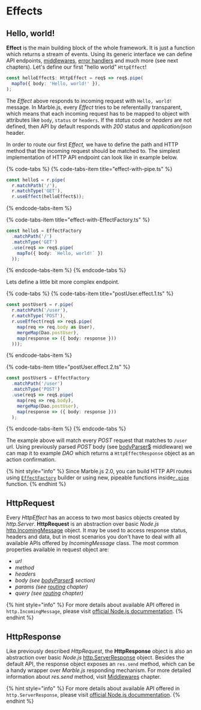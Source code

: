 # Effects

## **Hello, world!**

**Effect** is the main building block of the whole framework. It is just a function which returns a stream of events. Using its generic interface we can define API endpoints, [middlewares](middlewares.md), [error handlers](error-handling.md) and much more \(see next chapters\). Let's define our first "hello world" `HttpEffect`!

```typescript
const helloEffect$: HttpEffect = req$ => req$.pipe(
  mapTo({ body: 'Hello, world!' }),
);
```

The _Effect_ above responds to incoming request with `Hello, world!` message. In Marble.js, every _Effect_ tries to be referentailly transparent, which means that each incoming request has to be mapped to object with attributes like `body`, `status` or `headers`. If the _status_ code or _headers_ are not defined, then API by default responds with _200_ status and _application/json_ header.

In order to route our first _Effect,_ we have to define the path and HTTP method that the incoming request should be matched to. The simplest implementation of HTTP API endpoint can look like in example below.

{% code-tabs %}
{% code-tabs-item title="effect-with-pipe.ts" %}
```typescript
const hello$ = r.pipe(
  r.matchPath('/'),
  r.matchType('GET'),
  r.useEffect(helloEffect$));
```
{% endcode-tabs-item %}

{% code-tabs-item title="effect-with-EffectFactory.ts" %}
```typescript
const hello$ = EffectFactory
  .matchPath('/')
  .matchType('GET')
  .use(req$ => req$.pipe(
    mapTo({ body: `Hello, world!` })
  ));
```
{% endcode-tabs-item %}
{% endcode-tabs %}

Lets define a little bit more complex endpoint.

{% code-tabs %}
{% code-tabs-item title="postUser.effect.1.ts" %}
```typescript
const postUser$ = r.pipe(
  r.matchPath('/user'),
  r.matchType('POST'),
  r.useEffect(req$ => req$.pipe(
    map(req => req.body as User),
    mergeMap(Dao.postUser),
    map(response => ({ body: response }))
  )));
```
{% endcode-tabs-item %}

{% code-tabs-item title="postUser.effect.2.ts" %}
```typescript
const postUser$ = EffectFactory
  .matchPath('/user')
  .matchType('POST')
  .use(req$ => req$.pipe(
    map(req => req.body),
    mergeMap(Dao.postUser),
    map(response => ({ body: response }))
  );
```
{% endcode-tabs-item %}
{% endcode-tabs %}

The example above will match every _POST_ request that matches to `/user` url. Using previously parsed _POST_ body \(see [bodyParser$](../api-reference/middleware-body.md) middleware\) we can map it to example _DAO_ which returns a `HttpEffectResponse` object as an action confirmation.

{% hint style="info" %}
Since Marble.js 2.0, you can build HTTP API routes using [`EffectFactory`](../api-reference/core/core-effectfactory.md) builder or using new, pipeable functions inside[`r.pipe`](../api-reference/core/r.pipe.md) function.
{% endhint %}

## HttpRequest

Every _HttpEffect_ has an access to two most basics objects created by _http.Server_. **HttpRequest** is an abstraction over basic _Node.js_ [http.IncomingMessage](https://nodejs.org/dist/latest-v10.x/docs/api/http.html#http_class_http_incomingmessage) object. It may be used to access response status, headers and data, but in most scenarios you don't have to deal with all available APIs offered by _IncomingMessage_ class. The most common properties available in request object are:

* _url_
* _method_
* _headers_
* _body \(see_ [_bodyParser$_](../api-reference/middleware-body.md) _section\)_
* _params \(see_ [_routing_](routing.md) _chapter\)_
* _query \(see_ [_routing_](routing.md) _chapter\)_

{% hint style="info" %}
For more details about available API offered in `http.IncomingMessage`, please visit [official Node.js docummentation](https://nodejs.org/dist/latest-v10.x/docs/api/http.html#http_class_http_incomingmessage).
{% endhint %}

## HttpResponse

Like previously described _HttpRequest_, the **HttpResponse** object is also an abstraction over basic _Node.js_ [http.ServerResponse](https://nodejs.org/dist/latest-v10.x/docs/api/http.html#http_class_http_serverresponse) object. Besides the default API, the response object exposes an `res.send` method, which can be a handy wrapper over _Marble.js_ responding mechanism. For more detailed information about _res.send_ method, visit [Middlewares](middlewares.md#sending-a-response-earlier) chapter.

{% hint style="info" %}
For more details about available API offered in `http.ServerResponse`, please visit [official Node.js docummentation](https://nodejs.org/dist/latest-v10.x/docs/api/http.html#http_class_http_serverresponse).
{% endhint %}

